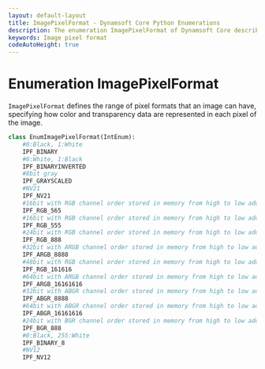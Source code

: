 ```yaml
---
layout: default-layout
title: ImagePixelFormat - Dynamsoft Core Python Enumerations
description: The enumeration ImagePixelFormat of Dynamsoft Core describes all supported image pixel formats.
keywords: Image pixel format
codeAutoHeight: true
---
```


# Enumeration ImagePixelFormat

`ImagePixelFormat` defines the range of pixel formats that an image can have, specifying how color and transparency data are represented in each pixel of the image.

```python
class EnumImagePixelFormat(IntEnum):
    #0:Black, 1:White 
    IPF_BINARY
    #0:White, 1:Black 
    IPF_BINARYINVERTED
    #8bit gray 
    IPF_GRAYSCALED
    #NV21 
    IPF_NV21
    #16bit with RGB channel order stored in memory from high to low address
    IPF_RGB_565
    #16bit with RGB channel order stored in memory from high to low address
    IPF_RGB_555
    #24bit with RGB channel order stored in memory from high to low address
    IPF_RGB_888
    #32bit with ARGB channel order stored in memory from high to low address
    IPF_ARGB_8888
    #48bit with RGB channel order stored in memory from high to low address
    IPF_RGB_161616
    #64bit with ARGB channel order stored in memory from high to low address
    IPF_ARGB_16161616
    #32bit with ABGR channel order stored in memory from high to low address
    IPF_ABGR_8888
    #64bit with ABGR channel order stored in memory from high to low address
    IPF_ABGR_16161616
    #24bit with BGR channel order stored in memory from high to low address
    IPF_BGR_888
    #0:Black, 255:White
    IPF_BINARY_8
    #NV12
    IPF_NV12
```